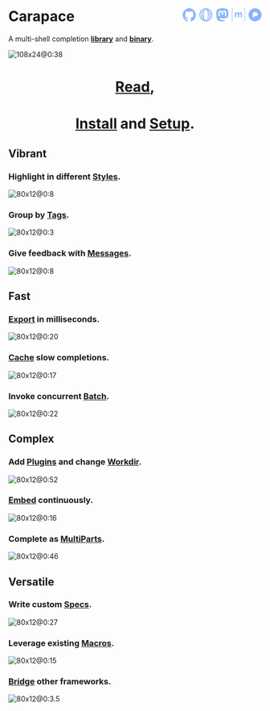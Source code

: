 # Carapace <div style="float:right;"><a href="https://github.com/carapace-sh"><img height="26em" src="icons/github.svg" /></a> <a href="https://polar.sh/carapace-sh"><img height="26em" src="icons/polar.svg" /></a> <a href="https://mastodon.social/@carapace_sh"><img height="26em" src="icons/mastodon.svg" /></a> <a href="https://matrix.to/#/%23carapace-sh:matrix.org"><img height="26em" src="icons/matrix.svg" /></a> <a href="https://pixelfed.social/carapace_sh"><img height="26em" src="icons/pixelfed.svg" /></a></div>

A multi-shell completion **[library](https://github.com/carapace-sh/carapace)** and **[binary](https://github.com/carapace-sh/carapace-bin)**.

![108x24@0:38](./carapace/carapace-bin.cast)

<center><h1><strong><u><a href="https://pixi.carapace.sh">Read</a></u>,</strong></h1></center>
<center><h1><strong><u><a href="https://carapace-sh.github.io/carapace-bin/install.html">Install</a></u> and <u><a href="https://carapace-sh.github.io/carapace-bin/setup.html">Setup</a></u>.</strong></h1></center>

## Vibrant

### Highlight in different **[Styles](https://carapace-sh.github.io/carapace/carapace/action/style.html)**.
![80x12@0:8](./carapace/style.cast)

### Group by **[Tags](https://carapace-sh.github.io/carapace/carapace/action/tag.html)**.
![80x12@0:3](./carapace/tag.cast)

### Give feedback with **[Messages](https://carapace-sh.github.io/carapace/carapace/defaultActions/actionMessage.html)**.
![80x12@0:8](./carapace/message.cast)

## Fast

### **[Export](https://carapace-sh.github.io/carapace/carapace/export.html)** in milliseconds.
![80x12@0:20](./carapace/export.cast)

### **[Cache](https://carapace-sh.github.io/carapace/carapace/action/cache.html)** slow completions.
![80x12@0:17](./carapace/cache.cast)

### Invoke concurrent **[Batch](https://carapace-sh.github.io/carapace/carapace/batch.html)**.
![80x12@0:22](./carapace/batch.cast)

## Complex

### Add **[Plugins](https://carapace-sh.github.io/carapace/carapace/gen/preRun.html)** and change **[Workdir](https://carapace-sh.github.io/carapace/carapace/gen/preInvoke.html)**.
![80x12@0:52](./carapace/modify.cast)

### **[Embed](https://carapace-sh.github.io/carapace-bin/spec/embed.html)** continuously.
![80x12@0:16](./carapace/embedding.cast)

### Complete as **[MultiParts](https://carapace-sh.github.io/carapace/carapace/defaultActions/actionMultiParts.html)**.
![80x12@0:46](./carapace/multipart.cast)

## Versatile

### Write custom **[Specs](https://carapace-sh.github.io/carapace-bin/spec.html)**.
![80x12@0:27](./carapace/spec.cast)

### Leverage existing **[Macros](https://carapace-sh.github.io/carapace-bin/spec/macros.html)**.
![80x12@0:15](./carapace/macros.cast)

### **[Bridge](https://carapace-sh.github.io/carapace-bin/spec/bridge.html)** other frameworks.
![80x12@0:3.5](./carapace/bridge.cast)
